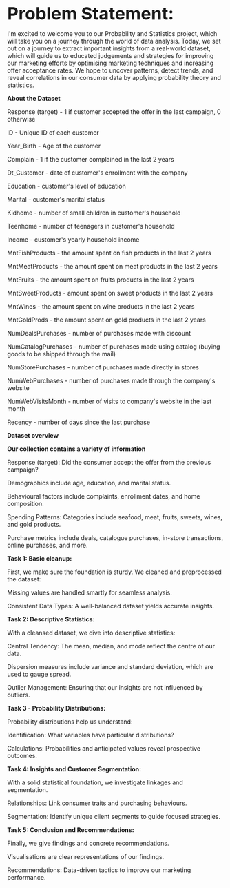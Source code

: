 **<span style="font-size: 40px;">Problem Statement:</span>**

I'm excited to welcome you to our Probability and Statistics project, which will take you on a journey through the world of data analysis. Today, we set out on a journey to extract important insights from a real-world dataset, which will guide us to educated judgements and strategies for improving our marketing efforts by optimising marketing techniques and increasing offer acceptance rates. We hope to uncover patterns, detect trends, and reveal correlations in our consumer data by applying probability theory and statistics.

**About the Dataset**

Response (target) - 1 if customer accepted the offer in the last campaign, 0 otherwise

ID - Unique ID of each customer

Year_Birth - Age of the customer

Complain - 1 if the customer complained in the last 2 years

Dt_Customer - date of customer's enrollment with the company

Education - customer's level of education

Marital - customer's marital status

Kidhome - number of small children in customer's household

Teenhome - number of teenagers in customer's household

Income - customer's yearly household income

MntFishProducts - the amount spent on fish products in the last 2 years

MntMeatProducts - the amount spent on meat products in the last 2 years

MntFruits - the amount spent on fruits products in the last 2 years

MntSweetProducts - amount spent on sweet products in the last 2 years

MntWines - the amount spent on wine products in the last 2 years

MntGoldProds - the amount spent on gold products in the last 2 years

NumDealsPurchases - number of purchases made with discount

NumCatalogPurchases - number of purchases made using catalog (buying goods to be 
shipped through the mail)

NumStorePurchases - number of purchases made directly in stores

NumWebPurchases - number of purchases made through the company's website

NumWebVisitsMonth - number of visits to company's website in the last month

Recency - number of days since the last purchase

**Dataset overview**

**Our collection contains a variety of information**

Response (target): Did the consumer accept the offer from the previous campaign?

Demographics include age, education, and marital status.

Behavioural factors include complaints, enrollment dates, and home composition.

Spending Patterns: Categories include seafood, meat, fruits, sweets, wines, and gold products.

Purchase metrics include deals, catalogue purchases, in-store transactions, online purchases, and more.

**Task 1: Basic cleanup:**

First, we make sure the foundation is sturdy. We cleaned and preprocessed the dataset:

Missing values are handled smartly for seamless analysis.

Consistent Data Types: A well-balanced dataset yields accurate insights.

**Task 2: Descriptive Statistics:**

With a cleansed dataset, we dive into descriptive statistics:

Central Tendency: The mean, median, and mode reflect the centre of our data.

Dispersion measures include variance and standard deviation, which are used to gauge spread.

Outlier Management: Ensuring that our insights are not influenced by outliers.

**Task 3 - Probability Distributions:**

Probability distributions help us understand:

Identification: What variables have particular distributions?

Calculations: Probabilities and anticipated values reveal prospective outcomes.

**Task 4: Insights and Customer Segmentation:**

With a solid statistical foundation, we investigate linkages and segmentation.

Relationships: Link consumer traits and purchasing behaviours.

Segmentation: Identify unique client segments to guide focused strategies.

**Task 5: Conclusion and Recommendations:**

Finally, we give findings and concrete recommendations.

Visualisations are clear representations of our findings.

Recommendations: Data-driven tactics to improve our marketing performance.